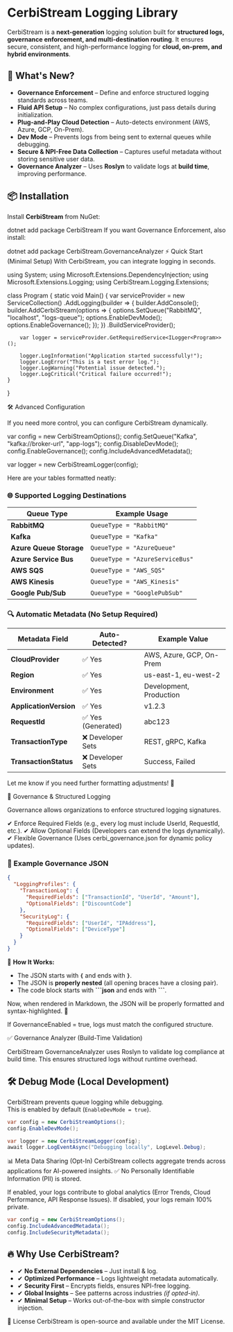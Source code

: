 # CerbiStream Logging Library

CerbiStream is a **next-generation** logging solution built for **structured logs, governance enforcement, and multi-destination routing**. It ensures secure, consistent, and high-performance logging for **cloud, on-prem, and hybrid environments**.

## 🚀 What's New?
- **Governance Enforcement** – Define and enforce structured logging standards across teams.
- **Fluid API Setup** – No complex configurations, just pass details during initialization.
- **Plug-and-Play Cloud Detection** – Auto-detects environment (AWS, Azure, GCP, On-Prem).
- **Dev Mode** – Prevents logs from being sent to external queues while debugging.
- **Secure & NPI-Free Data Collection** – Captures useful metadata without storing sensitive user data.
- **Governance Analyzer** – Uses **Roslyn** to validate logs at **build time**, improving performance.

## 📦 Installation

Install **CerbiStream** from NuGet:

dotnet add package CerbiStream
If you want Governance Enforcement, also install:


dotnet add package CerbiStream.GovernanceAnalyzer
⚡ Quick Start (Minimal Setup)
With CerbiStream, you can integrate logging in seconds.


using System;
using Microsoft.Extensions.DependencyInjection;
using Microsoft.Extensions.Logging;
using CerbiStream.Logging.Extensions;

class Program
{
    static void Main()
    {
        var serviceProvider = new ServiceCollection()
            .AddLogging(builder =>
            {
                builder.AddConsole();
                builder.AddCerbiStream(options =>
                {
                    options.SetQueue("RabbitMQ", "localhost", "logs-queue");
                    options.EnableDevMode();
                    options.EnableGovernance();
                });
            })
            .BuildServiceProvider();

        var logger = serviceProvider.GetRequiredService<ILogger<Program>>();

        logger.LogInformation("Application started successfully!");
        logger.LogError("This is a test error log.");
        logger.LogWarning("Potential issue detected.");
        logger.LogCritical("Critical failure occurred!");
    }
}

🛠️ Advanced Configuration

If you need more control, you can configure CerbiStream dynamically.

var config = new CerbiStreamOptions();
config.SetQueue("Kafka", "kafka://broker-url", "app-logs");
config.DisableDevMode();
config.EnableGovernance();
config.IncludeAdvancedMetadata();

var logger = new CerbiStreamLogger(config);

Here are your tables formatted neatly:

### 🌐 **Supported Logging Destinations**

| **Queue Type**          | **Example Usage**            |
|-------------------------|-----------------------------|
| **RabbitMQ**            | `QueueType = "RabbitMQ"`    |
| **Kafka**               | `QueueType = "Kafka"`       |
| **Azure Queue Storage** | `QueueType = "AzureQueue"`  |
| **Azure Service Bus**   | `QueueType = "AzureServiceBus"` |
| **AWS SQS**            | `QueueType = "AWS_SQS"`      |
| **AWS Kinesis**        | `QueueType = "AWS_Kinesis"`  |
| **Google Pub/Sub**     | `QueueType = "GooglePubSub"` |


### 🔍 **Automatic Metadata (No Setup Required)**

| **Metadata Field**       | **Auto-Detected?**        | **Example Value**           |
|-------------------------|-------------------------|----------------------------|
| **CloudProvider**       | ✅ Yes                   | AWS, Azure, GCP, On-Prem   |
| **Region**             | ✅ Yes                   | us-east-1, eu-west-2       |
| **Environment**        | ✅ Yes                   | Development, Production    |
| **ApplicationVersion** | ✅ Yes                   | v1.2.3                     |
| **RequestId**         | ✅ Yes (Generated)       | abc123                     |
| **TransactionType**   | ❌ Developer Sets        | REST, gRPC, Kafka          |
| **TransactionStatus** | ❌ Developer Sets        | Success, Failed            |

Let me know if you need further formatting adjustments! 🚀

🔐 Governance & Structured Logging

Governance allows organizations to enforce structured logging signatures.

✔ Enforce Required Fields (e.g., every log must include UserId, RequestId, etc.).
✔ Allow Optional Fields (Developers can extend the logs dynamically).
✔ Flexible Governance (Uses cerbi_governance.json for dynamic policy updates).

### 📜 Example Governance JSON

```json
{
  "LoggingProfiles": {
    "TransactionLog": {
      "RequiredFields": ["TransactionId", "UserId", "Amount"],
      "OptionalFields": ["DiscountCode"]
    },
    "SecurityLog": {
      "RequiredFields": ["UserId", "IPAddress"],
      "OptionalFields": ["DeviceType"]
    }
  }
}
```


🔹 **How It Works:**
- The JSON starts with **`{`** and ends with **`}`**.
- The JSON is **properly nested** (all opening braces have a closing pair).
- The code block starts with **\`\`\`json** and ends with **\`\`\`**.

Now, when rendered in Markdown, the JSON will be properly formatted and syntax-highlighted. 🚀


If GovernanceEnabled = true, logs must match the configured structure.

✅ Governance Analyzer (Build-Time Validation)

CerbiStream GovernanceAnalyzer uses Roslyn to validate log compliance at build time.
This ensures structured logs without runtime overhead.

## 🛠 Debug Mode (Local Development)

CerbiStream prevents queue logging while debugging.  
This is enabled by default (`EnableDevMode = true`).

```csharp
var config = new CerbiStreamOptions();
config.EnableDevMode();

var logger = new CerbiStreamLogger(config);
await logger.LogEventAsync("Debugging locally", LogLevel.Debug);
```

📊 Meta Data Sharing (Opt-In)
CerbiStream collects aggregate trends across applications for AI-powered insights.
✅ No Personally Identifiable Information (PII) is stored.

If enabled, your logs contribute to global analytics (Error Trends, Cloud Performance, API Response Issues).
If disabled, your logs remain 100% private.

```csharp
var config = new CerbiStreamOptions();
config.IncludeAdvancedMetadata();
config.IncludeSecurityMetadata();
```

## 🔥 Why Use CerbiStream?

- ✔ **No External Dependencies** – Just install & log.
- ✔ **Optimized Performance** – Logs lightweight metadata automatically.
- ✔ **Security First** – Encrypts fields, ensures NPI-free logging.
- ✔ **Global Insights** – See patterns across industries _(if opted-in)_.
- ✔ **Minimal Setup** – Works out-of-the-box with simple constructor injection.


📜 License
CerbiStream is open-source and available under the MIT License.
